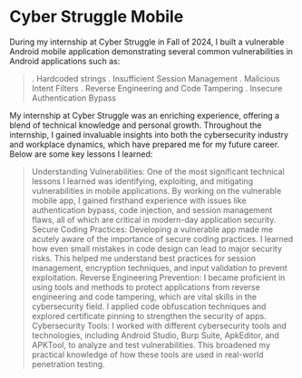 # Cyber Struggle Mobile

During my internship at Cyber Struggle in Fall of 2024, I built a vulnerable Android mobile application demonstrating several common vulnerabilities in Android applications such as:
>. Hardcoded strings
>. Insufficient Session Management
>. Malicious Intent Filters
>. Reverse Engineering and Code Tampering
>. Insecure Authentication Bypass


My internship at Cyber Struggle was an enriching experience, offering a blend of technical knowledge and personal growth. Throughout the internship, I gained invaluable insights into both the cybersecurity industry and workplace dynamics, which have prepared me for my future career. Below are some key lessons I learned:
> Understanding Vulnerabilities: One of the most significant technical lessons I learned was identifying, exploiting, and mitigating vulnerabilities in mobile applications. By working on the vulnerable mobile app, I gained firsthand experience with issues like authentication bypass, code injection, and session management flaws, all of which are critical in modern-day application security.
> Secure Coding Practices: Developing a vulnerable app made me acutely aware of the importance of secure coding practices. I learned how even small mistakes in code design can lead to major security risks. This helped me understand best practices for session management, encryption techniques, and input validation to prevent exploitation.
> Reverse Engineering Prevention: I became proficient in using tools and methods to protect applications from reverse engineering and code tampering, which are vital skills in the cybersecurity field. I applied code obfuscation techniques and explored certificate pinning to strengthen the security of apps.
> Cybersecurity Tools: I worked with different cybersecurity tools and technologies, including Android Studio, Burp Suite, ApkEditor, and APKTool, to analyze and test vulnerabilities. This broadened my practical knowledge of how these tools are used in real-world penetration testing.
